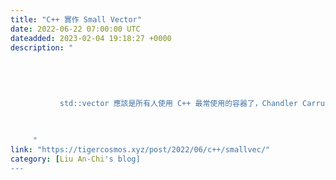 ```yaml
---
title: "C++ 實作 Small Vector"
date: 2022-06-22 07:00:00 UTC
dateadded: 2023-02-04 19:18:27 +0000
description: "
    
      
      
        
        
           std::vector 應該是所有人使用 C++ 最常使用的容器了，Chandler Carruth 在 「Efficiency with
        
      
    
     "
link: "https://tigercosmos.xyz/post/2022/06/c++/smallvec/"
category: [Liu An-Chi's blog]
---
```

